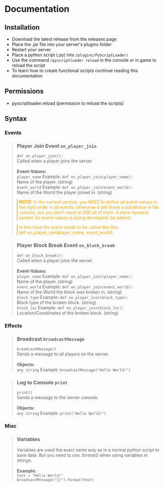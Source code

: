 # Documentation

## Installation
- Download the latest release from the releases page
- Place the .jar file into your server's plugins folder
- Restart your server
- Place a python script (.py) into `/plugins/PyScriptLoader/`
- Use the command ``/pyscriptloader reload`` in the console or in game to reload the script
- To learn how to create functional scripts continue reading this documentation

## Permissions
- pyscriptloader.reload (permission to reload the scripts)

## Syntax
### Events
> ### Player Join Event ``on_player_join``
> ``def on_player_join():``
> <br>
> Called when a player joins the server.
> <br>
> <br>
> **Event-Values:**
> <br>
> `player_name` Example: ``def on_player_join(player_name):`` <br>
> Name of the player. (string)
> <br>
> `event_world` Example: ``def on_player_join(event_world):`` <br>
> Name of the World the player joined in. (string)
> <br>
> <p style="color:orange; border-left: 2px solid orange; padding-left: 5px;"><b>NOTE:</b> In the current version, you NEED to define all event-values in the right order in all events, otherwise it will throw a stacktrace in the console, but you don't need to USE all of them. A more dynamic system for event-values is being developed, be patient.</p>
> <p style="color:orange; border-left: 2px solid orange; padding-left: 5px;">In this case the event needs to be called like this: <br> def on_player_join(player_name, event_world):</p>

> ### Player Block Break Event ``on_block_break``
> ``def on_block_break():``
> <br>
> Called when a player joins the server.
> <br>
> <br>
> **Event-Values:**
> <br>
> `player_name` Example: ``def on_player_join(player_name):`` <br>
> Name of the player. (string)
> <br>
> `event_world` Example: ``def on_player_join(event_world):`` <br>
> Name of the World the block was broken in. (string)
> <br>
> `block_type` Example: ``def on_player_join(block_type):`` <br>
> Block type of the broken block. (string)
> <br>
> `block_loc` Example: ``def on_player_join(block_loc):`` <br>
> Location/Coordinates of the broken block. (string)
> <br>

### Effects
> ### Broadcast ``broadcastMessage``
> ``broadcastMessage()``
> <br>
> Sends a message to all players on the server.
> <br>
> <br>
> **Objects:**
> <br>
> ``any string`` Example: ``broadcastMessage("Hello World!")``

> ### Log to Console ``print``
> ``print()``
> <br>
> Sends a message to the server console.
> <br>
> <br>
> **Objects:**
> <br>
> ``any string`` Example: ``print("Hello World!")``

### Misc
> ### Variables
> Variables are used the exact same way as in a normal python script to save data. But you need to use .format() when using variables in strings.
> <br>
> <br>
> **Example:**
> <br>
> ``test = "Hello World!"``
> <br>
> ``broadcastMessage("{}").format(test)``